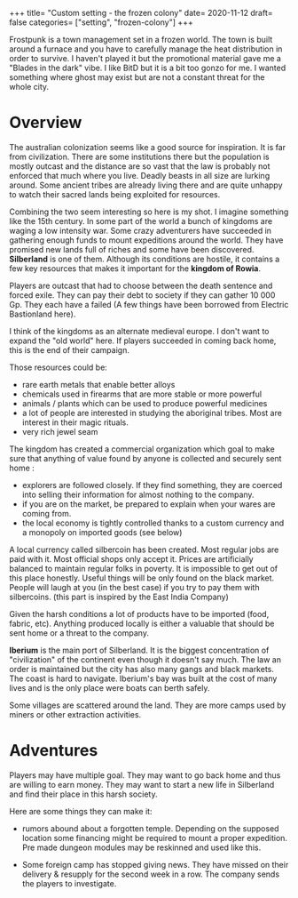+++
title= "Custom setting - the frozen colony"
date= 2020-11-12
draft= false
categories= ["setting", "frozen-colony"]
+++

Frostpunk is a town management set in a frozen world. The town is built around a
furnace and you have to carefully manage the heat distribution in order to
survive. I haven't played it but the promotional material gave me a "Blades in
the dark" vibe. I like BitD but it is a bit too gonzo for me. I wanted something
where ghost may exist but are not a constant threat for the whole city.

<!-- more -->

# Overview

The australian colonization seems like a good source for inspiration. It is far
from civilization. There are some institutions there but the population is
mostly outcast and the distance are so vast that the law is probably not
enforced that much where you live. Deadly beasts in all size are lurking around.
Some ancient tribes are already living there and are quite unhappy to watch
their sacred lands being exploited for resources.

Combining the two seem interesting so here is my shot. I imagine something like
the 15th century. In some part of the world a bunch of kingdoms are waging a low
intensity war. Some crazy adventurers have succeeded in gathering enough funds
to mount expeditions around the world. They have promised new lands full of
riches and some have been discovered. **Silberland** is one of them. Although
its conditions are hostile, it contains a few key resources that makes it
important for the **kingdom of Rowia**.

Players are outcast that had to choose between the death sentence and forced
exile. They can pay their debt to society if they can gather 10 000 Gp. They
each have a failed (A few things have been borrowed from Electric Bastionland
here).

I think of the kingdoms as an alternate medieval europe. I don't want to expand
the "old world" here. If players succeeded in coming back home, this is the end
of their campaign.

Those resources could be:
- rare earth metals that enable better alloys
- chemicals used in firearms that are more stable or more powerful
- animals / plants which can be used to produce powerful medicines
- a lot of people are interested in studying the aboriginal tribes. Most are
  interest in their magic rituals.
- very rich jewel seam

The kingdom has created a commercial organization which goal to make sure that
anything of value found by anyone is collected and securely sent home :
- explorers are followed closely. If they find something, they are coerced into
  selling their information for almost nothing to the company.
- if you are on the market, be prepared to explain when your wares
  are coming from.
- the local economy is tightly controlled thanks to a custom currency and a
  monopoly on imported goods (see below)

A local currency called silbercoin has been created. Most regular jobs are paid
with it. Most official shops only accept it. Prices are artificially balanced to
maintain regular folks in poverty. It is impossible to get out of this place
honestly. Useful things will be only found on the black market. People will
laugh at you (in the best case) if you try to pay them with silbercoins. (this
part is inspired by the East India Company)

Given the harsh conditions a lot of products have to be imported (food, fabric,
etc). Anything produced locally is either a valuable that should be sent home or
a threat to the company.

**Iberium** is the main port of Silberland. It is the biggest concentration of
"civilization" of the continent even though it doesn't say much. The law an
order is maintained but the city has also many gangs and black markets. The
coast is hard to navigate. Iberium's bay was built at the cost of many lives and
is the only place were boats can berth safely.

Some villages are scattered around the land. They are more camps used by miners
or other extraction activities.

# Adventures

Players may have multiple goal. They may want to go back home and thus are
willing to earn money. They may want to start a new life in Silberland and
find their place in this harsh society.

Here are some things they can make it:

- rumors abound about a forgotten temple. Depending on the supposed location some
  financing might be required to mount a proper expedition. Pre made dungeon
  modules may be reskinned and used like this.

- Some foreign camp has stopped giving news. They have missed on their delivery
  & resupply for the second week in a row. The company sends the players to
  investigate.